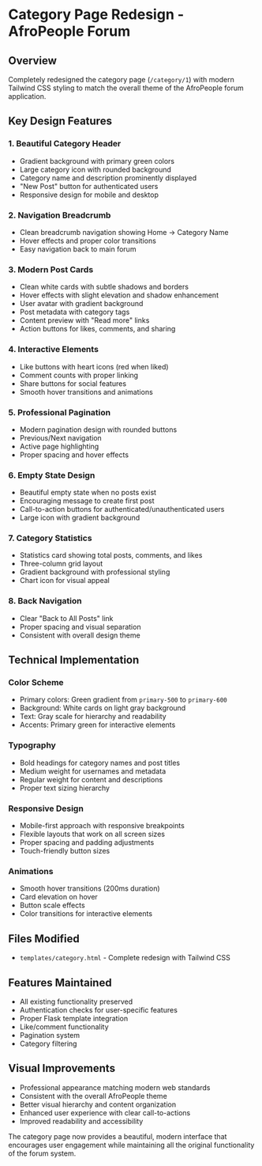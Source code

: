 # Category Page Redesign - AfroPeople Forum

## Overview
Completely redesigned the category page (`/category/1`) with modern Tailwind CSS styling to match the overall theme of the AfroPeople forum application.

## Key Design Features

### 1. **Beautiful Category Header**
- Gradient background with primary green colors
- Large category icon with rounded background
- Category name and description prominently displayed
- "New Post" button for authenticated users
- Responsive design for mobile and desktop

### 2. **Navigation Breadcrumb**
- Clean breadcrumb navigation showing Home → Category Name
- Hover effects and proper color transitions
- Easy navigation back to main forum

### 3. **Modern Post Cards**
- Clean white cards with subtle shadows and borders
- Hover effects with slight elevation and shadow enhancement
- User avatar with gradient background
- Post metadata with category tags
- Content preview with "Read more" links
- Action buttons for likes, comments, and sharing

### 4. **Interactive Elements**
- Like buttons with heart icons (red when liked)
- Comment counts with proper linking
- Share buttons for social features
- Smooth hover transitions and animations

### 5. **Professional Pagination**
- Modern pagination design with rounded buttons
- Previous/Next navigation
- Active page highlighting
- Proper spacing and hover effects

### 6. **Empty State Design**
- Beautiful empty state when no posts exist
- Encouraging message to create first post
- Call-to-action buttons for authenticated/unauthenticated users
- Large icon with gradient background

### 7. **Category Statistics**
- Statistics card showing total posts, comments, and likes
- Three-column grid layout
- Gradient background with professional styling
- Chart icon for visual appeal

### 8. **Back Navigation**
- Clear "Back to All Posts" link
- Proper spacing and visual separation
- Consistent with overall design theme

## Technical Implementation

### Color Scheme
- Primary colors: Green gradient from `primary-500` to `primary-600`
- Background: White cards on light gray background
- Text: Gray scale for hierarchy and readability
- Accents: Primary green for interactive elements

### Typography
- Bold headings for category names and post titles
- Medium weight for usernames and metadata
- Regular weight for content and descriptions
- Proper text sizing hierarchy

### Responsive Design
- Mobile-first approach with responsive breakpoints
- Flexible layouts that work on all screen sizes
- Proper spacing and padding adjustments
- Touch-friendly button sizes

### Animations
- Smooth hover transitions (200ms duration)
- Card elevation on hover
- Button scale effects
- Color transitions for interactive elements

## Files Modified
- `templates/category.html` - Complete redesign with Tailwind CSS

## Features Maintained
- All existing functionality preserved
- Authentication checks for user-specific features
- Proper Flask template integration
- Like/comment functionality
- Pagination system
- Category filtering

## Visual Improvements
- Professional appearance matching modern web standards
- Consistent with the overall AfroPeople theme
- Better visual hierarchy and content organization
- Enhanced user experience with clear call-to-actions
- Improved readability and accessibility

The category page now provides a beautiful, modern interface that encourages user engagement while maintaining all the original functionality of the forum system. 